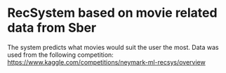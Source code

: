 # RecSystem based on movie related data from Sber

The system predicts what movies would suit the user the most.
Data was used from the following competition: https://www.kaggle.com/competitions/neymark-ml-recsys/overview
